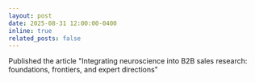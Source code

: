 ```yaml
---
layout: post
date: 2025-08-31 12:00:00-0400
inline: true
related_posts: false
---
```


Published the article "Integrating neuroscience into B2B sales research: foundations, frontiers, and expert directions" 
